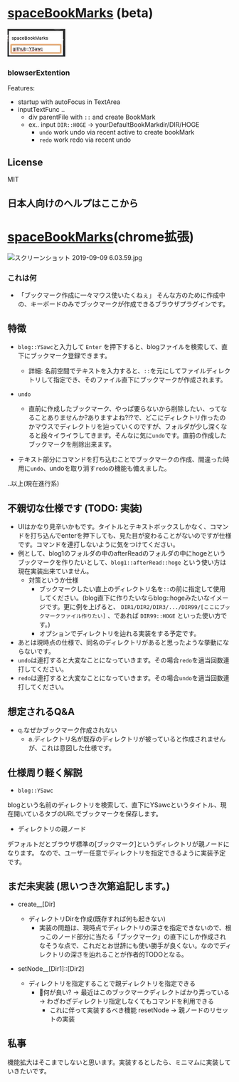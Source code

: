 # [spaceBookMarks](https://chrome.google.com/webstore/detail/spacebookmarks/ecahpfejocepicljldbdohmakckkojje) (beta)

![spaceBookMarks](https://github.com/YSawc/spaceBookMarks/blob/master/screenshot/spaceBookMarks.jpg)

### blowserExtention

Features:
 - startup with autoFocus in TextArea
 - inputTextFunc ..
   - div parentFile with `::` and create BookMark
   - ex.. input `DIR::HOGE` -> yourDefaultBookMarkdir/DIR/HOGE
	 - `undo` work undo via recent active to create bookMark
	 - `redo` work redo via recent undo

## License
MIT


## 日本人向けのヘルプはここから

# [spaceBookMarks](https://chrome.google.com/webstore/detail/spacebookmarks/ecahpfejocepicljldbdohmakckkojje)(chrome拡張)

![スクリーンショット 2019-09-09 6.03.59.jpg](https://qiita-image-store.s3.ap-northeast-1.amazonaws.com/0/287566/2e45a07e-0cc4-031d-c6d5-714953dc846d.jpeg)

### これは何

- 「ブックマーク作成に一々マウス使いたくねぇ」
そんな方のために作成中の、キーボードのみでブックマークが作成できるブラウザプラグインです。

## 特徴

- `blog::YSawc`と入力して `Enter` を押下すると、blogファイルを検索して、直下にブックマーク登録できます。
    - 詳細: 名前空間でテキストを入力すると、`::`を元にしてファイルディレクトリして指定でき、そのファイル直下にブックマークが作成されます。
- `undo`
  - 直前に作成したブックマーク、やっぱ要らないから削除したい、ってなることありませんか?ありますよね?!?で、どこにディレクトリ作ったのかマウスでディレクトリを辿っていくのですが、フォルダが少し深くなると段々イライラしてきます。そんなに気に`undo`です。直前の作成したブックマークを削除出来ます。

- テキスト部分にコマンドを打ち込むことでブックマークの作成、間違った時用に`undo`、undoを取り消す`redo`の機能も備えました。

..以上(現在進行系)

## 不親切な仕様です (TODO: 実装)

 - UIはかなり見辛いかもです。タイトルとテキストボックスしかなく、コマンドを打ち込んでenterを押下しても、見た目が変わることがないのですが仕様です。コマンドを連打しないように気をつけてください。
 - 例として、blog1のフォルダの中のafterReadのフォルダの中にhogeというブックマークを作りたいとして、`blog1::afterRead::hoge` という使い方は現在実装出来ていません。
   - 対策というか仕様
       - ブックマークしたい直上のディレクトリ名を`::`の前に指定して使用してください。(blog直下に作りたいならblog::hogeみたいなイメージです。更に例を上げると、 `DIR1/DIR2/DIR3/.../DIR99/[ここにブックマークファイル作りたい]` 、であれば `DIR99::HOGE` といった使い方です。)
       - オプションでディレクトリを辿れる実装をする予定です。
 - あとは現時点の仕様で、同名のディレクトリがあると思ったような挙動にならないです。
 - `undo`は連打すると大変なことになっていきます。その場合`redo`を適当回数連打してください。
 - `redo`は連打すると大変なことになっていきます。その場合`undo`を適当回数連打してください。


## 想定されるQ&A
- q.なぜかブックマーク作成されない
  - a.ディレクトリ名が既存のディレクトリが被っていると作成されませんが、これは意図した仕様です。

## 仕様周り軽く解説

- `blog::YSawc`

blogという名前のディレクトリを検索して、直下にYSawcというタイトル、現在開いているタブのURLでブックマークを保存します。

- ディレクトリの親ノード

デフォルトだとブラウザ標準の[ブックマーク]というディレクトリが親ノードになります。
なので、ユーザー任意でディレクトリを指定できるように実装予定です。

## まだ未実装 (思いつき次第追記します。)

- create__[Dir]
    - ディレクトリDirを作成(既存すれば何も起きない)
        - 実装の問題は、現時点でディレクトリの深さを指定できないので、根っこのノード部分に当たる「ブックマーク」の直下にしか作成されなそうな点で、これだとお世辞にも使い勝手が良くない。なのでディレクトリの深さを辿れることが作者的TODOとなる。

- setNode__[Dir1]::[Dir2]
    - ディレクトリを指定することで親ディレクトリを指定できる
        - 何が良い? -> 最近はこのブックマークディレクトばかり弄っている -> わざわざディレクトリ指定しなくてもコマンドを利用できる
            - これに伴って実装するべき機能 resetNode -> 親ノードのリセットの実装

## 私事

機能拡大はそこまでしないと思います。実装するとしたら、ミニマムに実装していきたいです。
